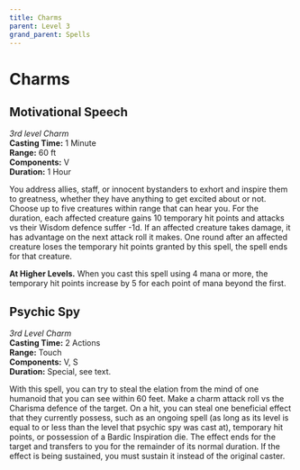 ```yaml
---
title: Charms
parent: Level 3
grand_parent: Spells
---
```


# Charms

## Motivational Speech
*3rd level Charm*<br>
**Casting Time:** 1 Minute<br>
**Range:** 60 ft<br>
**Components:** V<br>
**Duration:** 1 Hour

You address allies, staff, or innocent bystanders to exhort and inspire them to greatness, whether they have anything to get excited about or not. Choose up to five creatures within range that can hear you. For the duration, each affected creature gains 10 temporary hit points and attacks vs their Wisdom defence suffer -1d. If an affected creature takes damage, it has advantage on the next attack roll it makes. One round after an affected creature loses the temporary hit points granted by this spell, the spell ends for that creature.

**At Higher Levels.** When you cast this spell using 4 mana or more, the temporary hit points increase by 5 for each point of mana beyond the first.

## Psychic Spy
*3rd Level Charm*<br>
**Casting Time:** 2 Actions<br>
**Range:** Touch<br>
**Components:** V, S<br>
**Duration:** Special, see text.

With this spell, you can try to steal the elation from the mind of one humanoid that you can see within 60 feet. Make a charm attack roll vs the Charisma defence of the target. On a hit, you can steal one beneficial effect that they currently possess, such as an ongoing spell (as long as its level is equal to or less than the level that psychic spy was cast at), temporary hit points, or possession of a Bardic Inspiration die. The effect ends for the target and transfers to you for the remainder of its normal duration. If the effect is being sustained, you must sustain it instead of the original caster.
